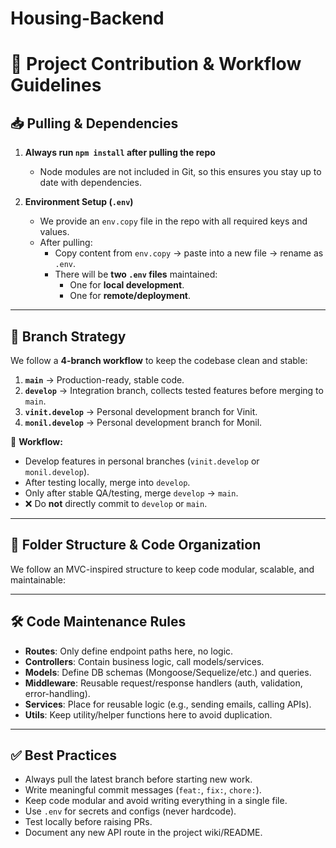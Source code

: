 # Housing-Backend

# 🚀 Project Contribution & Workflow Guidelines  

## 📥 Pulling & Dependencies  
1. **Always run `npm install` after pulling the repo**  
   - Node modules are not included in Git, so this ensures you stay up to date with dependencies.  

2. **Environment Setup (`.env`)**  
   - We provide an `env.copy` file in the repo with all required keys and values.  
   - After pulling:  
     - Copy content from `env.copy` → paste into a new file → rename as `.env`.  
     - There will be **two `.env` files** maintained:  
       - One for **local development**.  
       - One for **remote/deployment**.  

---

## 🌱 Branch Strategy  
We follow a **4-branch workflow** to keep the codebase clean and stable:  

1. **`main`** → Production-ready, stable code.  
2. **`develop`** → Integration branch, collects tested features before merging to `main`.  
3. **`vinit.develop`** → Personal development branch for Vinit.  
4. **`monil.develop`** → Personal development branch for Monil.  

🔄 **Workflow:**  
- Develop features in personal branches (`vinit.develop` or `monil.develop`).  
- After testing locally, merge into `develop`.  
- Only after stable QA/testing, merge `develop` → `main`.  
- ❌ Do **not** directly commit to `develop` or `main`.  

---

## 📂 Folder Structure & Code Organization  
We follow an MVC-inspired structure to keep code modular, scalable, and maintainable:  


---

## 🛠 Code Maintenance Rules  
- **Routes**: Only define endpoint paths here, no logic.  
- **Controllers**: Contain business logic, call models/services.  
- **Models**: Define DB schemas (Mongoose/Sequelize/etc.) and queries.  
- **Middleware**: Reusable request/response handlers (auth, validation, error-handling).  
- **Services**: Place for reusable logic (e.g., sending emails, calling APIs).  
- **Utils**: Keep utility/helper functions here to avoid duplication.  

---

## ✅ Best Practices  
- Always pull the latest branch before starting new work.  
- Write meaningful commit messages (`feat:`, `fix:`, `chore:`).  
- Keep code modular and avoid writing everything in a single file.  
- Use `.env` for secrets and configs (never hardcode).  
- Test locally before raising PRs.  
- Document any new API route in the project wiki/README.  
